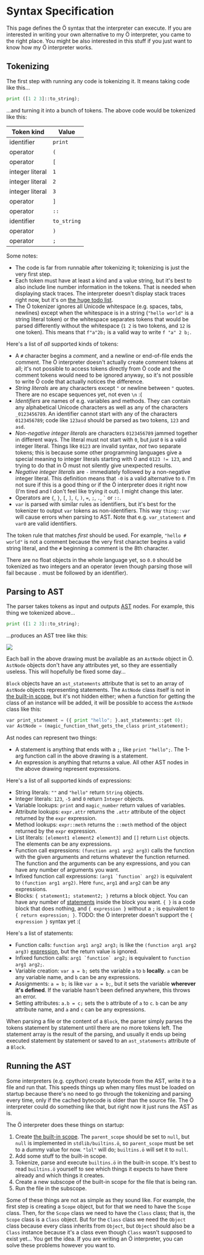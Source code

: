 # Syntax Specification

This page defines the Ö syntax that the interpreter can execute. If you are
interested in writing your own alternative to my Ö interpreter, you came to the
right place. You might be also interested in this stuff if you just want to
know how my Ö interpreter works.


## Tokenizing

The first step with running any code is tokenizing it. It means taking code
like this...

```python
print ([1 2 3]::to_string);
```

...and turning it into a bunch of tokens. The above code would be tokenized
like this:

| Token kind        | Value         |
| ----------------- | ------------- |
| identifier        | `print`       |
| operator          | `(`           |
| operator          | `[`           |
| integer literal   | `1`           |
| integer literal   | `2`           |
| integer literal   | `3`           |
| operator          | `]`           |
| operator          | `::`          |
| identifier        | `to_string`   |
| operator          | `)`           |
| operator          | `;`           |

Some notes:
- The code is far from runnable after tokenizing it; tokenizing is just the
  very first step.
- Each token must have at least a kind and a value string, but it's best to
  also include line number information in the tokens. That is needed when
  displaying stack traces. The interpreter doesn't display stack traces right
  now, but it's on [the huge todo list](../TODO.md).
- The Ö tokenizer ignores all Unicode whitespace (e.g. spaces, tabs, newlines)
  except when the whitespace is in a string (`"hello world"` is a string
  literal token) or the whitespace separates tokens that would be parsed
  differently without the whitespace (`1 2` is two tokens, and `12` is one
  token). This means that `f"a"2b;` is a valid way to write `f "a" 2 b;`.

Here's a list of *all* supported kinds of tokens:
- A `#` character begins a *comment*, and a newline or end-of-file ends the
  comment. The Ö interpreter doesn't actually create comment tokens at all;
  it's not possible to access tokens directly from Ö code and the comment
  tokens would need to be ignored anyway, so it's not possible to write Ö code
  that actually notices the difference.
- *String literals* are any characters except `"` or newline between `"`
  quotes. There are no escape sequences yet, not even `\n` :(
- *Identifiers* are names of e.g. variables and methods. They can contain any
  alphabetical Unicode characters as well as any of the characters
  `_0123456789`. An identifier cannot start with any of the characters
  `0123456789`; code like `123asd` should be parsed as two tokens, `123` and
  `asd`.
- *Non-negative integer literals* are characters `0123456789` jammed together
  in different ways. The literal must not start with `0`, but *just* `0` is a
  valid integer literal. Things like `0123` are invalid syntax, *not* two
  separate tokens; this is because some other programming languages give a
  special meaning to integer literals starting with 0 and `0123 != 123`, and
  trying to do that in Ö must not silently give unexpected results.
- *Negative integer literals* are `-` immediately followed by a non-negative
  integer literal. This definition means that `-0` is a valid alternative to
  `0`. I'm not sure if this is a good thing or if the Ö interpreter does it
  right now (I'm tired and I don't feel like trying it out). I might change
  this later.
- Operators are `{`, `}`, `[`, `]`, `(`, `)`, `=`, `;`, `.`, `` ` `` or `::`.
- `var` is parsed with similar rules as identifiers, but it's best for the
  tokenizer to output `var` tokens as non-identifiers. This way `thing::var`
  will cause errors when parsing to AST. Note that e.g. `var_statement` and
  `var0` are valid identifiers.

The token rule that matches *first* should be used. For example,
`"hello # world"` is not a comment because the very first character begins a
valid string literal, and the `#` beginning a comment is the 8th character.

There are no float objects in the whole language yet, so `0.0` should be
tokenized as two integers and an operator (even though parsing those will
fail because `.` must be followed by an identifier).


## Parsing to AST

The parser takes tokens as input and outputs
[AST](https://en.wikipedia.org/wiki/Abstract_syntax_tree) nodes. For example,
this thing we tokenized above...

```python
print ([1 2 3]::to_string);
```

...produces an AST tree like this:

![](syntax-spec-ast.png)

Each ball in the above drawing must be available as an `AstNode` object in Ö.
`AstNode` objects don't have any attributes yet, so they are essentially
useless. This will hopefully be fixed some day...

`Block` objects have an `ast_statements` attribute that is set to an array of
`AstNode` objects representing statements. The `AstNode` class itself is not in
[the built-in scope](tutorial.md#scopes), but it's not hidden either; when a
function for getting the class of an instance will be added, it will be
possible to access the `AstNode` class like this:

```python
var print_statement = ({ print "hello"; }.ast_statements::get 0);
var AstNode = (magic_function_that_gets_the_class print_statement);
```

Ast nodes can represent two things:
- A statement is anything that ends with a `;`, like `print "hello";`. The
  1-arg function call in the above drawing is a statement.
- An expression is anything that returns a value. All other AST nodes in the
  above drawing represent expressions.

Here's a list of all supported kinds of expressions:
- String literals: `""` and `"hello"` return `String` objects.
- Integer literals: `123`, `-5` and `0` return `Integer` objects.
- Variable lookups: `print` and `magic_number` return values of variables.
- Attribute lookups: `expr.attr` returns the `.attr` attribute of the object
  returned by the `expr` expression.
- Method lookups: `expr::meth` returns the `::meth` method of the object
  returned by the `expr` expression.
- List literals: `[element1 element2 element3]` and `[]` return `List` objects.
  The elements can be any expressions.
- Function call expressions: `(function arg1 arg2 arg3)` calls the function
  with the given arguments and returns whatever the function returned. The
  function and the arguments can be any expressions, and you can have any
  number of arguments you want.
- Infixed function call expressions: ``(arg1 `function` arg2)`` is equivalent
  to `(function arg1 arg2)`. Here `func`, `arg1` and `arg2` can be any
  expressions.
- Blocks: `{ statement1; statement2; }` returns a block object. You can have
  any number of [statements](#statements) inside the block you want. `{ }` is a
  code block that does nothing, and `{ expression }` without a `;` is
  equivalent to `{ return expression; }`.
  TODO: the Ö interpreter doesn't support the `{ expression }` syntax yet :(

Here's a list of statements:
- Function calls: `function arg1 arg2 arg3;` is like the
  `(function arg1 arg2 arg3)` [expression](#expressions), but the return value
  is ignored.
- Infixed function calls: ``arg1 `function` arg2;`` is equivalent to
  `function arg1 arg2;`.
- Variable creation: `var a = b;` sets the variable `a` to `b` **locally**.
  `a` can be any variable name, and `b` can be any expressions.
- Assignments: `a = b;` is like `var a = b;`, but it sets the variable
  **wherever it's defined**. If the variable hasn't been defined anywhere,
  this throws an error.
- Setting attributes: `a.b = c;` sets the `b` attribute of `a` to `c`. `b` can
  be any attribute name, and `a` and `c` can be any expressions.

When parsing a file or the content of a `Block`, the parser simply parses the
tokens statement by statement until there are no more tokens left. The
statement array is the result of the parsing, and usually it ends up being
executed statement by statement or saved to an `ast_statements` attribute of a
`Block`.


## Running the AST

Some interpreters (e.g. cpython) create bytecode from the AST, write it to a
file and run that. This speeds things up when many files must be loaded on
startup because there's no need to go through the tokenizing and parsing every
time, only if the cached bytecode is older than the source file. The Ö
interpreter could do something like that, but right now it just runs the AST as
is.

The Ö interpreter does these things on startup:

1. Create [the built-in scope](tutorial.md#scopes). The `parent_scope` should be
   set to `null`, but `null` is implemented in `stdlib/builtins.ö`, so
   `parent_scope` must be set to a dummy value for now. `"lol"` will do;
   `builtins.ö` will set it to `null`.
2. Add some stuff to the built-in scope.
3. Tokenize, parse and execute `builtins.ö` in the built-in scope. It's best to
   read `builtins.ö` yourself to see which things it expects to have there
   already and which things it creates.
4. Create a new subscope of the built-in scope for the file that is being ran.
5. Run the file in the subscope.

Some of these things are not as simple as they sound like. For example, the
first step is creating a `Scope` object, but for that we need to have the
`Scope` class. Then, for the `Scope` class we need to have the `Class` class;
that is, the `Scope` class is a `Class` object. But for the `Class` class we
need the `Object` class because every class inherits from `Object`, but
`Object` should also be a `Class` instance because it's a class even though
`Class` wasn't supposed to exist yet... You get the idea. If you are writing an
Ö interpreter, you can solve these problems however you want to.
